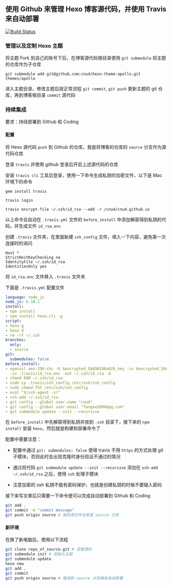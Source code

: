 ## 使用 Github 来管理 Hexo 博客源代码，并使用 Travis 来自动部署

[![Build Status](https://travis-ci.org/cnu4/cnu4.github.io.svg?branch=source)](https://travis-ci.org/cnu4/cnu4.github.io)

### 管理以及定制 Hexo 主题

将主题 Fork 到自己的账号下后，在博客源代码根目录使用 `git submodule` 将主题的仓库作为子仓库

`git submodule add git@github.com:cnu4/hexo-theme-apollo.git themes/apollo`

进入主题目录，修改主题后按正常流程 `git commit`, `git push` 更新主题的 git 仓库，再到博客根目录 `commit` 源代码

### 持续集成

要求：持续部署到 Github 和 Coding

#### 配置

将 Hexo 源代码 `push` 到 Github 的仓库，我是将博客的仓库的 `source` 分支作为源代码仓库

登录 `travis` 并使用 github 登录后开启上述源代码的仓库

安装 `travis cli` 工具后登录，使用一下命令生成私钥的加密文件，以下是 Mac 环境下的命令

`gem install travis`

`travis login`

`travis encrypt-file ~/.ssh/id_rsa --add -r /cnu4/cnu4.github.io`

以上命令会自动在 `.travis.yml` 文件的 `before_install` 中添加解密得到私钥的代码，并生成文件 `id_rsa.enc`

创建 `.travis` 文件夹，在里面新建 `ssh_config` 文件，填入一下内容，避免第一次连接时的询问

```
Host *
StrictHostKeyChecking no
IdentityFile ~/.ssh/id_rsa
IdentitiesOnly yes
```
将 `id_rsa.enc` 文件移入 `.travis` 文件夹

下面是 `.travis.yml` 配置文件

``` yml
language: node_js
node_js: 6.10.1
install:
- npm install
- npm install hexo-cli -g
script:
- hexo g
- hexo d
- rm -rf ~/.ssh
branches:
  only:
  - source
git:
  submodules: false
before_install:
- openssl aes-256-cbc -K $encrypted_5b8902d6a626_key -iv $encrypted_5b8902d6a626_iv
  -in .travis/id_rsa.enc -out ~/.ssh/id_rsa -d
- chmod 600 ~/.ssh/id_rsa
- sudo cp .travis/ssh_config /etc/ssh/ssh_config
- sudo chmod 755 /etc/ssh/ssh_config
- eval "$(ssh-agent -s)"
- ssh-add ~/.ssh/id_rsa
- git config --global user.name "cnu4"
- git config --global user.email "fangxw1004@qq.com"
- git submodule update --init --recursive

```

在 `before_install` 中先解密得到私钥并放到 `.ssh` 目录下，接下来的 `npm install` 安装 `hexo`，然后就是构建和部署命令了

配置中需要注意：

 - 配置中通过 `git: submodules: false` 使得 travis 不用 `https` 的方式处理 git 子模块，否则此时会出现克隆时身份验证不通过的情况

 - 通过将代码 `git submodule update --init --recursive` 添加在 `ssh-add ~/.ssh/id_rsa` 之后，使用 `ssh` 处理子模块

 - 注意加密的 ssh 私钥不能有密码保护，也就是创建私钥的时候不要输入密码

接下来写文章后只需要一下命令便可以完成自动部署到 Github 和 Coding

``` bash
git add .
git commit -m "commit message"
git push origin source # 我的源文件仓库是 source 分支
```

#### 新环境

在换了新电脑后，使用以下流程

``` bash
git clone repo_of_source.git # 克隆源码
git submodule init # 初始化主题
git submodule update
hexo new
git add .
git commit
git push origin source # 推送到 source 分支触发自动部署
```